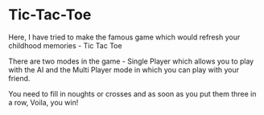 # Tic-Tac-Toe

Here, I have tried to make the famous game which would refresh your childhood memories - Tic Tac Toe 

There are two modes in the game - Single Player which allows you to play with the AI and the Multi Player mode in which you can play with your friend.

You need to fill in noughts or crosses and as soon as you put them three in a row, Voila, you win!
